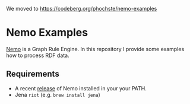 We moved to https://codeberg.org/phochste/nemo-examples

# Nemo Examples

[Nemo](https://knowsys.github.io/nemo-doc/) is a Graph Rule Engine. In this repository I provide some examples how to process RDF data.

## Requirements

- A recent [release](https://github.com/knowsys/nemo/releases) of Nemo installed in your your PATH.
- Jena `riot` (e.g. `brew install jena`)
